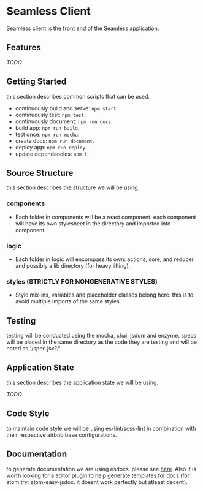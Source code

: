 # Seamless Client
Seamless client is the front end of the Seamless application.


## Features
  *TODO*


## Getting Started
this section describes common scripts that can be used.

  - continuously build and serve: `npm start`.
  - continuously test: `npm test`.
  - continuously document: `npm run docs`.
  - build app: `npm run build`.
  - test once: `npm run mocha`.
  - create docs: `npm run document`.
  - deploy app: `npm run deploy`.
  - update dependancies: `npm i`.


## Source Structure
this section describes the structure we will be using.

### components
  - Each folder in components will be a react component. each component will
    have its own stylesheet in the directory and imported into component.

### logic
  - Each folder in logic will encompass its own: actions, core, and
    reducer and possibly a lib directory (for heavy lifting).

### styles (STRICTLY FOR NONGENERATIVE STYLES)
  - Style mix-ins, variables and placeholder classes belong here. this is to
    avoid multiple imports of the same styles.


## Testing
testing will be conducted using the mocha, chai, jsdom and enzyme.
specs will be placed in the same directory as the code they are testing and
will be noted as '/spec.jsx?/'


## Application State
this section describes the application state we will be using.

  *TODO*


## Code Style
to maintain code style we will be using es-lint/scss-lint in combination with
their respective airbnb base configurations.


## Documentation
to generate documentation we are using esdocs. please see
[here](https://esdoc.org/tutorial.html). Also it is worth looking for a editor
plugin to help generate templates for docs (for atom try: atom-easy-jsdoc. it
doesnt work perfectly but atleast decent).
